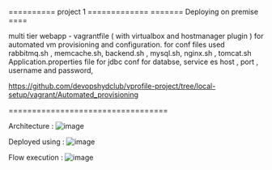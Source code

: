 ========== project 1 =============
======= Deploying on premise ====

multi tier webapp - vagrantfile ( with virtualbox and hostmanager plugin ) for automated vm provisioning and configuration.
for conf files used rabbitmq.sh , memcache.sh, backend.sh , mysql.sh, nginx.sh , tomcat.sh 
Application.properties file for jdbc conf for databse, service es host , port , username and password,


https://github.com/devopshydclub/vprofile-project/tree/local-setup/vagrant/Automated_provisioning


==================================

Architecture :
![image](https://github.com/qriz1452/projects/assets/112246222/f12d1e2c-2ca9-4fed-9546-0ae0dfb60db1)


Deployed using :
![image](https://github.com/qriz1452/projects/assets/112246222/e9764bc2-9904-4d95-87b9-c753a3c2fd8a)

Flow execution :
![image](https://github.com/qriz1452/projects/assets/112246222/36d3a87a-d4c6-4f4c-acbe-1bea6c398714)

